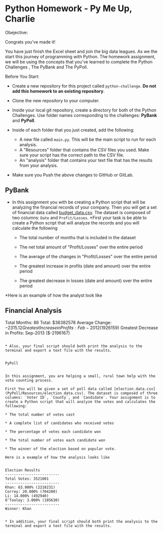 # Python Homework - Py Me Up, Charlie

Obejective:

Congrats you've made it!

You have just finish the Excel sheet and join the big data leagues. As we the start this journey of programming with Python. The homework assignment, we will be using the concepts that you've learned to complete the Python Challenges , The PyBank and The PyPoll.

Before You Start:

* Create a new repository for this project called `python-challenge`. **Do not add this homework to an existing repository**.

* Clone the new repository to your computer.

* Inside your local git repository, create a directory for both of the  Python Challenges. Use folder names corresponding to the challenges: **PyBank** and  **PyPoll**.

* Inside of each folder that you just created, add the following:

  * A new file called `main.py`. This will be the main script to run for each analysis.
  * A "Resources" folder that contains the CSV files you used. Make sure your script has the correct path to the CSV file.
  * An "analysis" folder that contains your text file that has the results from your analysis.

* Make sure you Push the above changes to GitHub or GitLab.

## PyBank

* In this assignment you with be creating a Python script that will be analyzing the financial records of your company. Then you will get a set of financial data called [budget_data.csv](PyBank/Resources/budget_data.csv). The dataset is composed of two columns: `Date` and `Profit/Losses`.
*First your task is be able to create a Python script that will analyze the records and you will calculate the following 

  * The total number of months that is included in the dataset

  * The net total amount of "Profit/Losses" over the entire period

  * The average of the changes in "Profit/Losses" over the entire period

  * The greatest increase in profits (date and amount) over the entire period

  * The greatest decrease in losses (date and amount) over the entire period

*Here is an example of how the analyst look like

  Financial Analysis
  ----------------------------
  Total Months: 86
  Total: $38382578
  Average  Change: $-2315.12
  Greatest Increase in Profits: Feb-2012 ($1926159)
  Greatest Decrease in Profits: Sep-2013 ($-2196167)
  ```

* Also, your final script should both print the analysis to the terminal and export a text file with the results.


PyPoll


 In this assignment, you are helping a small, rural town help with the vote counting process.

First You will be given a set of poll data called [election_data.csv](PyPoll/Resources/election_data.csv). The dataset is composed of three columns: `Voter ID`, `County`, and `Candidate`. Your assignment is to create a Python script that will analyze the votes and calculates the following:

  * The total number of votes cast

  * A complete list of candidates who received votes

  * The percentage of votes each candidate won

  * The total number of votes each candidate won

  * The winner of the election based on popular vote.

Here is a example of how the analysis looks like


  Election Results
  -------------------------
  Total Votes: 3521001
  -------------------------
  Khan: 63.000% (2218231)
  Correy: 20.000% (704200)
  Li: 14.000% (492940)
  O'Tooley: 3.000% (105630)
  -------------------------
  Winner: Khan


* In addition, your final script should both print the analysis to the terminal and export a text file with the results.


  

